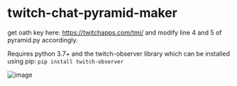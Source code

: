# twitch-chat-pyramid-maker

get oath key here: https://twitchapps.com/tmi/ and modify line 4 and 5 of pyramid.py accordingly.

Requires python 3.7+ and the twitch-observer library which can be installed using pip:
```pip install twitch-observer``` 

![image](https://user-images.githubusercontent.com/63506767/128326034-215063cd-574b-4028-a05a-300f27b94c97.png)
